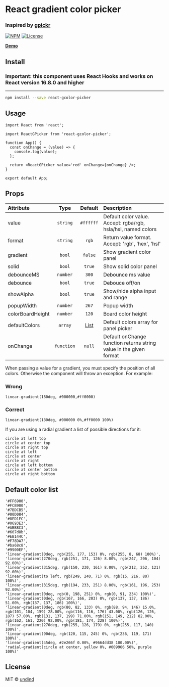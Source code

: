# React gradient color picker

### Inspired by [gpickr](https://github.com/Simonwep/gpickr)

[![NPM](https://img.shields.io/npm/v/react-gcolor-picker.svg)](https://www.npmjs.com/package/react-gcolor-picker) [![License](https://img.shields.io/npm/l/react-gcolor-picker.svg)](https://github.com/undind/react-gcolor-picker/blob/main/LICENSE)

**[Demo](https://undind.github.io/react-gcolor-picker/)**

## Install

### **Important: this component uses React Hooks and works on React version 16.8.0 and higher**

---

```bash
npm install --save react-gcolor-picker
```

## Usage

```tsx
import React from 'react';

import ReactGPicker from 'react-gcolor-picker';

function App() {
  const onChange = (value) => {
    console.log(value);
  };

  return <ReactGPicker value='red' onChange={onChange} />;
}

export default App;
```

## Props

| Attribute        |    Type    |           Default           | Description                                                        |
| :--------------- | :--------: | :-------------------------: | :----------------------------------------------------------------- |
| value            |  `string`  |          `#ffffff`          | Default color value. Accept: rgba/rgb, hsla/hsl, named colors      |
| format           |  `string`  |            `rgb`            | Return value format. Accept: 'rgb', 'hex', 'hsl'                   |
| gradient         |   `bool`   |           `false`           | Show gradient color panel                                          |
| solid            |   `bool`   |           `true`            | Show solid color panel                                             |
| debounceMS       |  `number`  |            `300`            | Debounce ms value                                                  |
| debounce         |   `bool`   |           `true`            | Debouce off/on                                                     |
| showAlpha        |   `bool`   |           `true`            | Show/hide alpha input and range                                    |
| popupWidth       |  `number`  |            `267`            | Popup width                                                        |
| colorBoardHeight |  `number`  |            `120`            | Board color height                                                 |
| defaultColors    |  `array`   | [List](#default-color-list) | Default colors array for panel picker                              |
| onChange         | `function` |           `null`            | Default onChange function returns string value in the given format |

When passing a value for a gradient, you must specify the position of all colors. Otherwise the component will throw an exception.
For example:

### Wrong

```
linear-gradient(180deg, #000000,#ff0000)
```

### Correct

```
linear-gradient(180deg, #000000 0%,#ff0000 100%)
```

If you are using a radial gradient a list of possible directions for it:

```
circle at left top
circle at center top
circle at right top
circle at left
circle at center
circle at right
circle at left bottom
circle at center bottom
circle at right bottom
```

## Default color list

```
'#FF6900',
'#FCB900',
'#7BDCB5',
'#00D084',
'#8ED1FC',
'#0693E3',
'#ABB8C3',
'#607d8b',
'#EB144C',
'#F78DA7',
'#ba68c8',
'#9900EF',
'linear-gradient(0deg, rgb(255, 177, 153) 0%, rgb(255, 8, 68) 100%)',
'linear-gradient(270deg, rgb(251, 171, 126) 8.00%, rgb(247, 206, 104) 92.00%)',
'linear-gradient(315deg, rgb(150, 230, 161) 8.00%, rgb(212, 252, 121) 92.00%)',
'linear-gradient(to left, rgb(249, 240, 71) 0%, rgb(15, 216, 80) 100%)',
'linear-gradient(315deg, rgb(194, 233, 251) 8.00%, rgb(161, 196, 253) 92.00%)',
'linear-gradient(0deg, rgb(0, 198, 251) 0%, rgb(0, 91, 234) 100%)',
'linear-gradient(0deg, rgb(167, 166, 203) 0%, rgb(137, 137, 186) 51.00%, rgb(137, 137, 186) 100%)',
'linear-gradient(0deg, rgb(80, 82, 133) 0%, rgb(88, 94, 146) 15.0%, rgb(101, 104, 159) 28.00%, rgb(116, 116, 176) 43.00%, rgb(126, 126, 187) 57.00%, rgb(131, 137, 199) 71.00%, rgb(151, 149, 212) 82.00%, rgb(162, 161, 220) 92.00%, rgb(181, 174, 228) 100%)',
'linear-gradient(270deg, rgb(255, 126, 179) 0%, rgb(255, 117, 140) 100%)',
'linear-gradient(90deg, rgb(120, 115, 245) 0%, rgb(236, 119, 171) 100%)',
'linear-gradient(45deg, #2e266f 0.00%, #9664dd38 100.00%)',
'radial-gradient(circle at center, yellow 0%, #009966 50%, purple 100%)'
```

## License

MIT © [undind](https://github.com/undind)
